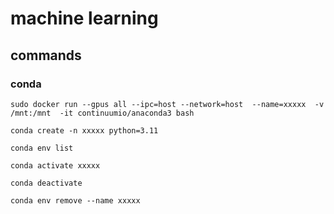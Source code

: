 
# machine learning

## commands

### conda
```
sudo docker run --gpus all --ipc=host --network=host  --name=xxxxx  -v /mnt:/mnt  -it continuumio/anaconda3 bash

conda create -n xxxxx python=3.11

conda env list

conda activate xxxxx

conda deactivate

conda env remove --name xxxxx
```

